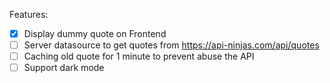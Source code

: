 Features:
- [x] Display dummy quote on Frontend
- [ ] Server datasource to get quotes from https://api-ninjas.com/api/quotes
- [ ] Caching old quote for 1 minute to prevent abuse the API
- [ ] Support dark mode